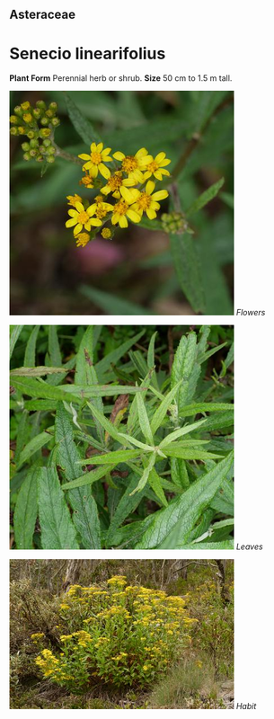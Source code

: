 ## Asteraceae
# Senecio linearifolius
 **Plant Form** Perennial herb or shrub. **Size** 50 cm to 1.5 m tall.


![Flowers](64761_P1042324.jpg)
 *Flowers* 

![Leaves](64763_P1042326.jpg)
 *Leaves* 

![Habit](80780_P7100368.jpg)
 *Habit* 

